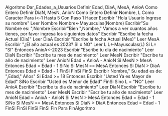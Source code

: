 Algoritmo Dar_Edades_a_Usuarios
  Definir Edad, DiaA, MesA, AnioA Como Entero 
	Definir DiaN, MesN, AnioN Como Entero 
	Definir Nombre, L Como Caracter
	Para i<-1 Hasta 5 Con Paso 1 Hacer
		Escribir "Hola Usuario Ingrese su nombre"
		Leer Nombre
		Nombre<-Mayusculas(Nombre)
		Escribir"Su Nombre es: ",Nombre
		Escribir"Bien ",Nombre," Vamos a ver cuantos años tienes, por favor ingresa los siguientes datos"
		Escribir "Escribe la fecha Actual (Dia)"
		Leer DiaA
		Escribir "Escribe la fecha Actual (Mes)"
		Leer MesA
		Escribir "¿El año actual es 2023? SI o NO"
		Leer L
		L<-Mayusculas(L)
		Si L= "SI" Entonces
			AnioA<-2023
			Escribir "Escribe tu dia de nacimiento"
			Leer DiaN
			Escribir "Escribe tu mes de nacimiento"
			Leer MesN
			Escribir "Escribe tu año de nacimiento"
			Leer AnioN
			Edad = AnioA - AnioN
			Si MesN > MesA Entonces
				Edad = Edad - 1
			SiNo
				Si MesN == MesA Entonces
					Si DiaN > DiaA Entonces
						Edad = Edad - 1
					FinSi
				FinSi
			FinSi
			Escribir Nombre," Su edad es de: ",Edad," Años"
			Si Edad >= 18 Entonces
				Escribir "Usted Ya es Mayor de Edad"
			SiNo 
				Escribir "Usted es Menor de Edad"
			FinSi
		Sino L = "NO" 
			Leer AnioA
			Escribir "Escribe tu dia de nacimiento"
			Leer DiaN
			Escribir "Escribe tu mes de nacimiento"
			Leer MesN
			Escribir "Escribe tu año de nacimiento"
			Leer AnioN
			Edad = AnioA - AnioN
			Si MesN > MesA Entonces
				Edad = Edad - 1
			SiNo
				Si MesN == MesA Entonces
					Si DiaN > DiaA Entonces
						Edad = Edad - 1
					FinSi
				FinSi
			FinSi
		FinSi
	Fin Para
FinAlgoritmo

